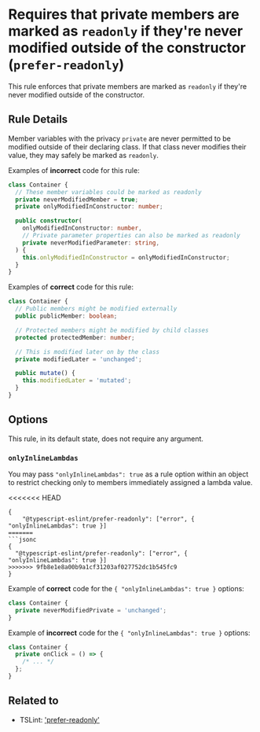 # Requires that private members are marked as `readonly` if they're never modified outside of the constructor (`prefer-readonly`)

This rule enforces that private members are marked as `readonly` if they're never modified outside of the constructor.

## Rule Details

Member variables with the privacy `private` are never permitted to be modified outside of their declaring class.
If that class never modifies their value, they may safely be marked as `readonly`.

Examples of **incorrect** code for this rule:

```ts
class Container {
  // These member variables could be marked as readonly
  private neverModifiedMember = true;
  private onlyModifiedInConstructor: number;

  public constructor(
    onlyModifiedInConstructor: number,
    // Private parameter properties can also be marked as readonly
    private neverModifiedParameter: string,
  ) {
    this.onlyModifiedInConstructor = onlyModifiedInConstructor;
  }
}
```

Examples of **correct** code for this rule:

```ts
class Container {
  // Public members might be modified externally
  public publicMember: boolean;

  // Protected members might be modified by child classes
  protected protectedMember: number;

  // This is modified later on by the class
  private modifiedLater = 'unchanged';

  public mutate() {
    this.modifiedLater = 'mutated';
  }
}
```

## Options

This rule, in its default state, does not require any argument.

### `onlyInlineLambdas`

You may pass `"onlyInlineLambdas": true` as a rule option within an object to restrict checking only to members immediately assigned a lambda value.

<<<<<<< HEAD
```cjson
{
    "@typescript-eslint/prefer-readonly": ["error", { "onlyInlineLambdas": true }]
=======
```jsonc
{
  "@typescript-eslint/prefer-readonly": ["error", { "onlyInlineLambdas": true }]
>>>>>>> 9fb8e1e8a00b9a1cf31203af027752dc1b545fc9
}
```

Example of **correct** code for the `{ "onlyInlineLambdas": true }` options:

```ts
class Container {
  private neverModifiedPrivate = 'unchanged';
}
```

Example of **incorrect** code for the `{ "onlyInlineLambdas": true }` options:

```ts
class Container {
  private onClick = () => {
    /* ... */
  };
}
```

## Related to

- TSLint: ['prefer-readonly'](https://palantir.github.io/tslint/rules/prefer-readonly)
